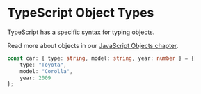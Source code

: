 # TypeScript Object Types


TypeScript has a specific syntax for typing objects.

Read more about objects in our [JavaScript Objects chapter](https://www.w3schools.com/js/js_objects.asp).


```ts
const car: { type: string, model: string, year: number } = {
    type: "Toyota",
    model: "Corolla",
    year: 2009
};
```